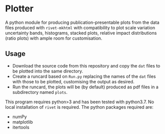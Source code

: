 #            Plotter

A python module for producing publication-presentable plots from the data files
produced with ```rivet-mkhtml``` with compatibility to plot scale variation
uncertainty bands, histograms, stacked plots, relative impact distributions (ratio
plots) with ample room for customisation.

##  Usage

  * Download the source code from this repository and copy the ```dat``` files to be
  plotted into the same directory.
  * Create a runcard based on ```Run.py``` replacing the names of the ```dat``` files
  with those to be plotted, customising the output as desired.
  * Run the runcard, the plots will be (by default) produced as pdf files in a subdirectory
  named ```plots```.

This program requires python>3 and has been tested with python3.7. No local
installation of ```rivet``` is required. The python packages required are:
  
  * numPy
  * matplotlib
  * itertools
